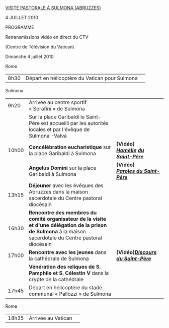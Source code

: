 [VISITE PASTORALE À SULMONA (ABRUZZES)](/content/benedict-xvi/fr/travels/2010/index_sulmona.html)

4 JUILLET 2010

PROGRAMME

Retransmissions vidéo en direct du CTV

(Centre de Télévision du Vatican)

Dimanche 4 juillet 2010

Rome

|     |     |     |
| --- | --- | --- |
| 8h30 | Départ en hélicoptère du Vatican pour Sulmona |  |

Sulmona

|     |     |     |
| --- | --- | --- |
| 9h20 | Arrivée au centre sportif « Serafini » de Sulmona |  |
|  | Sur la place Garibaldi le Saint-Père est accueilli par les autorités locales et par l'évêque de Sulmona -Valva |  |
| 10h00 | **Concélébration eucharistique** sur la place Garibaldi à Sulmona | **(Vidéo)**<br>***[Homélie](/content/benedict-xvi/fr/homilies/2010/documents/hf_ben-xvi_hom_20100704_sulmona.html)*** **[*du Saint-Père*](/content/benedict-xvi/fr/homilies/2010/documents/hf_ben-xvi_hom_20100704_sulmona.html)** |
|  | **Angelus Domini** sur la place Garibaldi à Sulmona | **(Vidéo)**<br>***[Paroles du Saint-Père](/content/benedict-xvi/fr/angelus/2010/documents/hf_ben-xvi_ang_20100704_sulmona.html)*** |
| 13h15 | **Déjeuner** avec les évêques des Abruzzes dans la maison sacerdotale du Centre pastoral diocésain |  |
| 16h30 | **Rencontre des membres du comité organisateur de la visite et d'une délégation de la prison de Sulmona** à la maison sacerdotale du Centre pastoral diocésain |  |
| 17h00 | **Rencontre avec les jeunes** dans la cathédrale de Sulmona | **(Vidéo)*****[Discours du Saint-Père](/content/benedict-xvi/fr/speeches/2010/july/documents/hf_ben-xvi_spe_20100704_giovani-sulmona.html)*** |
|  | **Vénération des** **reliques de S. Pamphile et S. Célestin V** dans la crypte de la cathédrale |  |
| 17h45 | Départ en hélicoptère du stade communal « Pallozzi » de Sulmona |  |

Rome

|     |     |     |
| --- | --- | --- |
| 18h35 | Arrivée au Vatican |  |